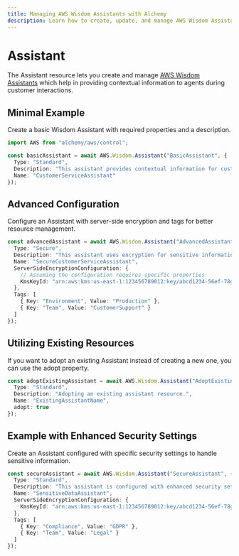 ```yaml
---
title: Managing AWS Wisdom Assistants with Alchemy
description: Learn how to create, update, and manage AWS Wisdom Assistants using Alchemy Cloud Control.
---
```


# Assistant

The Assistant resource lets you create and manage [AWS Wisdom Assistants](https://docs.aws.amazon.com/wisdom/latest/userguide/) which help in providing contextual information to agents during customer interactions.

## Minimal Example

Create a basic Wisdom Assistant with required properties and a description.

```ts
import AWS from "alchemy/aws/control";

const basicAssistant = await AWS.Wisdom.Assistant("BasicAssistant", {
  Type: "Standard",
  Description: "This assistant provides contextual information for customer service agents.",
  Name: "CustomerServiceAssistant"
});
```

## Advanced Configuration

Configure an Assistant with server-side encryption and tags for better resource management.

```ts
const advancedAssistant = await AWS.Wisdom.Assistant("AdvancedAssistant", {
  Type: "Secure",
  Description: "This assistant uses encryption for sensitive information.",
  Name: "SecureCustomerServiceAssistant",
  ServerSideEncryptionConfiguration: {
    // Assuming the configuration requires specific properties
    KmsKeyId: "arn:aws:kms:us-east-1:123456789012:key/abcd1234-56ef-78gh-90ij-klmnopqrstuv"
  },
  Tags: [
    { Key: "Environment", Value: "Production" },
    { Key: "Team", Value: "CustomerSupport" }
  ]
});
```

## Utilizing Existing Resources

If you want to adopt an existing Assistant instead of creating a new one, you can use the adopt property.

```ts
const adoptExistingAssistant = await AWS.Wisdom.Assistant("AdoptExistingAssistant", {
  Type: "Standard",
  Description: "Adopting an existing assistant resource.",
  Name: "ExistingAssistantName",
  adopt: true
});
```

## Example with Enhanced Security Settings

Create an Assistant configured with specific security settings to handle sensitive information.

```ts
const secureAssistant = await AWS.Wisdom.Assistant("SecureAssistant", {
  Type: "Standard",
  Description: "This assistant is configured with enhanced security settings.",
  Name: "SensitiveDataAssistant",
  ServerSideEncryptionConfiguration: {
    KmsKeyId: "arn:aws:kms:us-east-1:123456789012:key/abcd1234-56ef-78gh-90ij-klmnopqrstuv"
  },
  Tags: [
    { Key: "Compliance", Value: "GDPR" },
    { Key: "Team", Value: "Legal" }
  ]
});
```